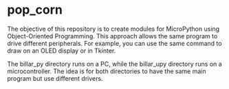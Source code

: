 # pop_corn
The objective of this repository is to create modules for MicroPython using Object-Oriented Programming. This approach allows the same program to drive different peripherals. For example, you can use the same command to draw on an OLED display or in Tkinter.

The billar_py directory runs on a PC, while the billar_upy directory runs on a microcontroller. The idea is for both directories to have the same main program but use different drivers.


